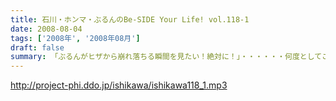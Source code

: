 ```yaml
---
title: 石川・ホンマ・ぶるんのBe-SIDE Your Life! vol.118-1
date: 2008-08-04
tags: ['2008年', '2008年08月']
draft: false
summary: 「ぶるんがヒザから崩れ落ちる瞬間を見たい！絶対に！」・・・・・・何度としてこのセリフを石川サンから聞いてきたことか。そのセリフが繰り返された『もっとビーサイ２００８』のスペシャルコンテンツの全貌が今回で明らかに！！！正直、私NAMAEは、今回の配信が行われないのではないか？と危惧しているところもありました。それは・・・NAMAE
---
```


http://project-phi.ddo.jp/ishikawa/ishikawa118_1.mp3
